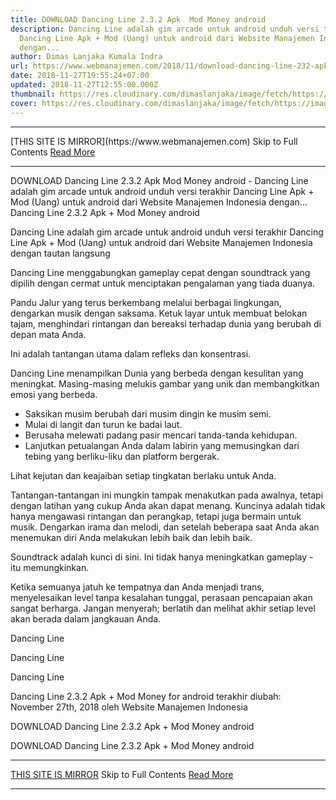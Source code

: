 ```yaml
---
title: DOWNLOAD Dancing Line 2.3.2 Apk  Mod Money android
description: Dancing Line adalah gim arcade untuk android unduh versi terakhir
  Dancing Line Apk + Mod (Uang) untuk android dari Website Manajemen Indonesia
  dengan...
author: Dimas Lanjaka Kumala Indra
url: https://www.webmanajemen.com/2018/11/download-dancing-line-232-apk-mod-money.html
date: 2018-11-27T19:55:24+07:00
updated: 2018-11-27T12:55:00.000Z
thumbnail: https://res.cloudinary.com/dimaslanjaka/image/fetch/https://image.revdl.com/2017/dancing-line-1.jpg
cover: https://res.cloudinary.com/dimaslanjaka/image/fetch/https://image.revdl.com/2017/dancing-line-1.jpg
---
```


<hr/> [THIS SITE IS MIRROR](https://www.webmanajemen.com) Skip to Full Contents <a href="https://www.webmanajemen.com/2018/11/download-dancing-line-232-apk-mod-money.html" rel="follow" class="button" id="read-more">Read More</a> <hr/> DOWNLOAD Dancing Line 2.3.2 Apk  Mod Money android - Dancing Line adalah gim arcade untuk android unduh versi terakhir Dancing Line Apk + Mod (Uang) untuk android dari Website Manajemen Indonesia dengan... Dancing Line 2.3.2 Apk + Mod Money android 
  
  
  
  Dancing Line adalah gim arcade untuk android 
 unduh versi terakhir Dancing Line Apk + Mod (Uang) untuk android dari Website Manajemen Indonesia dengan tautan langsung 
  
  Dancing Line menggabungkan gameplay cepat dengan soundtrack yang dipilih dengan cermat untuk menciptakan pengalaman yang tiada duanya. 
  
  Pandu Jalur yang terus berkembang melalui berbagai lingkungan, dengarkan musik dengan saksama.  Ketuk layar untuk membuat belokan tajam, menghindari rintangan dan bereaksi terhadap dunia yang berubah di depan mata Anda. 
  
  Ini adalah tantangan utama dalam refleks dan konsentrasi. 
  
  Dancing Line menampilkan Dunia yang berbeda dengan kesulitan yang meningkat.  Masing-masing melukis gambar yang unik dan membangkitkan emosi yang berbeda. 
  
  - Saksikan musim berubah dari musim dingin ke musim semi. 
 - Mulai di langit dan turun ke badai laut. 
 - Berusaha melewati padang pasir mencari tanda-tanda kehidupan. 
 - Lanjutkan petualangan Anda dalam labirin yang memusingkan dari tebing yang berliku-liku dan platform bergerak. 
  
  Lihat kejutan dan keajaiban setiap tingkatan berlaku untuk Anda. 
  
  Tantangan-tantangan ini mungkin tampak menakutkan pada awalnya, tetapi dengan latihan yang cukup Anda akan dapat menang.  Kuncinya adalah tidak hanya mengawasi rintangan dan perangkap, tetapi juga bermain untuk musik. 
 Dengarkan irama dan melodi, dan setelah beberapa saat Anda akan menemukan diri Anda melakukan lebih baik dan lebih baik. 
  
  Soundtrack adalah kunci di sini.  Ini tidak hanya meningkatkan gameplay - itu memungkinkan. 
  
  Ketika semuanya jatuh ke tempatnya dan Anda menjadi trans, menyelesaikan level tanpa kesalahan tunggal, perasaan pencapaian akan sangat berharga.  Jangan menyerah;  berlatih dan melihat akhir setiap level akan berada dalam jangkauan Anda. 
  
    
  Dancing Line 
  
  
    
  Dancing Line 
  
  
    
  Dancing Line 
  
  
  Dancing Line 2.3.2 Apk + Mod Money for android terakhir diubah: November 27th, 2018 oleh Website Manajemen Indonesia 
  
  
  
DOWNLOAD Dancing Line 2.3.2 Apk + Mod Money android
  
 DOWNLOAD Dancing Line 2.3.2 Apk + Mod Money android <hr/> [THIS SITE IS MIRROR](https://www.webmanajemen.com) Skip to Full Contents <a href="https://www.webmanajemen.com/2018/11/download-dancing-line-232-apk-mod-money.html" rel="follow" class="button" id="read-more">Read More</a> <hr/>